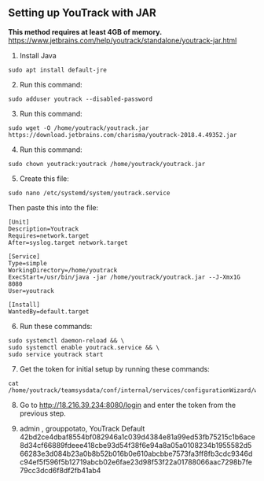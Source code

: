 ## Setting up YouTrack with JAR
**This method requires at least 4GB of memory.**
https://www.jetbrains.com/help/youtrack/standalone/youtrack-jar.html

1. Install Java
  ```
  sudo apt install default-jre
  ```

2. Run this command:
  ```
  sudo adduser youtrack --disabled-password
  ```

3. Run this command:
  ```
  sudo wget -O /home/youtrack/youtrack.jar https://download.jetbrains.com/charisma/youtrack-2018.4.49352.jar
  ```

4. Run this command:
  ```
  sudo chown youtrack:youtrack /home/youtrack/youtrack.jar
  ```

5. Create this file:
  ```
  sudo nano /etc/systemd/system/youtrack.service
  ```

  Then paste this into the file:
  ```
  [Unit]
  Description=Youtrack
  Requires=network.target
  After=syslog.target network.target

  [Service]
  Type=simple
  WorkingDirectory=/home/youtrack
  ExecStart=/usr/bin/java -jar /home/youtrack/youtrack.jar --J-Xmx1G 8080
  User=youtrack

  [Install]
  WantedBy=default.target
  ```

6. Run these commands:
  ```
  sudo systemctl daemon-reload && \
  sudo systemctl enable youtrack.service && \
  sudo service youtrack start
  ```

7. Get the token for initial setup by running these commands:
  ```
  cat /home/youtrack/teamsysdata/conf/internal/services/configurationWizard/wizard_token.txt
  ```

8. Go to http://18.216.39.234:8080/login and enter the token from the previous step.

9. admin , grouppotato, YouTrack Default 42bd2ce4dbaf8554bf082946a1c039d4384e81a99ed53fb75215c1b6ace8d34cf66889fdeee418cbe93d54f38f6e94a8a05a0108234b1955582d566283e3d084b23a0b8b52b016b0e610abcbbe7573fa3ff8fb3cdc9346dc94ef5f596f5b12719abcb02e6fae23d98f53f22a01788066aac7298b7fe79cc3dcd6f8df2fb41ab4
